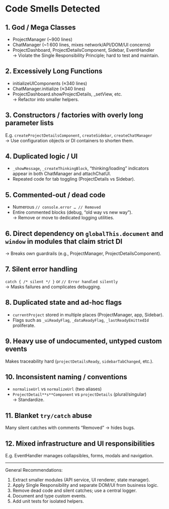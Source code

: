 # Code Smells Detected

## 1. God / Mega Classes
- ProjectManager (~900 lines)
- ChatManager (~1 600 lines, mixes network/API/DOM/UI concerns)
- ProjectDashboard, ProjectDetailsComponent, Sidebar, EventHandler  
  → Violate the Single Responsibility Principle; hard to test and maintain.

## 2. Excessively Long Functions
- initializeUIComponents (≈340 lines)
- ChatManager.initialize (≈340 lines)
- ProjectDashboard.showProjectDetails, _setView, etc.  
  → Refactor into smaller helpers.

## 3. Constructors / factories with overly long parameter lists
E.g. `createProjectDetailsComponent`, `createSidebar`, `createChatManager`  
  → Use configuration objects or DI containers to shorten them.

## 4. Duplicated logic / UI
- `_showMessage`, `_createThinkingBlock`, “thinking/loading” indicators appear in both ChatManager and attachChatUI.
- Repeated code for tab toggling (ProjectDetails vs Sidebar).

## 5. Commented-out / dead code
- Numerous `// console.error … // Removed`
- Entire commented blocks (debug, “old way vs new way”).  
  → Remove or move to dedicated logging utilities.

## 6. Direct dependency on `globalThis.document` and `window` in modules that claim strict DI  
  → Breaks own guardrails (e.g., ProjectManager, ProjectDetailsComponent).

## 7. Silent error handling
`catch { /* silent */ }` or `// Error handled silently`  
  → Masks failures and complicates debugging.

## 8. Duplicated state and ad-hoc flags
- `currentProject` stored in multiple places (ProjectManager, app, Sidebar).
- Flags such as `_uiReadyFlag`, `_dataReadyFlag`, `_lastReadyEmittedId` proliferate.

## 9. Heavy use of undocumented, untyped custom events
Makes traceability hard (`projectDetailsReady`, `sidebarTabChanged`, etc.).

## 10. Inconsistent naming / conventions
- `normaliseUrl` vs `normalizeUrl` (two aliases)
- `ProjectDetail**s**Component` vs `projectDetails` (plural/singular)  
  → Standardize.

## 11. Blanket `try/catch` abuse
Many silent catches with comments “Removed” → hides bugs.

## 12. Mixed infrastructure and UI responsibilities
E.g. EventHandler manages collapsibles, forms, modals and navigation.

---

General Recommendations:
1. Extract smaller modules (API service, UI renderer, state manager).
2. Apply Single Responsibility and separate DOM/UI from business logic.
3. Remove dead code and silent catches; use a central logger.
4. Document and type custom events.
5. Add unit tests for isolated helpers.
